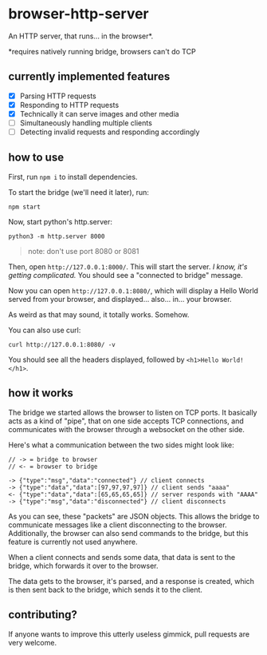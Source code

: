 # browser-http-server

An HTTP server, that runs... in the browser\*.

\*requires natively running bridge, browsers can't do TCP

## currently implemented features

- [x] Parsing HTTP requests
- [x] Responding to HTTP requests
- [x] Technically it can serve images and other media
- [ ] Simultaneously handling multiple clients
- [ ] Detecting invalid requests and responding accordingly

## how to use

First, run `npm i` to install dependencies.

To start the bridge (we'll need it later), run:

```text
npm start
```

Now, start python's http.server:

```text
python3 -m http.server 8000
```

> note: don't use port 8080 or 8081

Then, open `http://127.0.0.1:8000/`. This will start the server. *I know, it's getting complicated.*
You should see a "connected to bridge" message.

Now you can open `http://127.0.0.1:8080/`, which will display a Hello World served from your browser, and displayed... also... in... your browser.

As weird as that may sound, it totally works. Somehow.

You can also use curl:

```text
curl http://127.0.0.1:8080/ -v
```

You should see all the headers displayed, followed by `<h1>Hello World!</h1>`.

## how it works

The bridge we started allows the browser to listen on TCP ports. It basically acts as a kind of "pipe", that on one side accepts TCP connections, and communicates with the browser through a websocket on the other side.

Here's what a communication between the two sides might look like:

```text
// -> = bridge to browser
// <- = browser to bridge

-> {"type":"msg","data":"connected"} // client connects
-> {"type":"data","data":[97,97,97,97]} // client sends "aaaa"
<- {"type":"data","data":[65,65,65,65]} // server responds with "AAAA"
-> {"type":"msg","data":"disconnected"} // client disconnects
```

As you can see, these "packets" are JSON objects. This allows the bridge to communicate messages like a client disconnecting to the browser. Additionally, the browser can also send commands to the bridge, but this feature is currently not used anywhere.

When a client connects and sends some data, that data is sent to the bridge, which forwards it over to the browser.

The data gets to the browser, it's parsed, and a response is created, which is then sent back to the bridge, which sends it to the client.

## contributing?

If anyone wants to improve this utterly useless gimmick, pull requests are very welcome.
